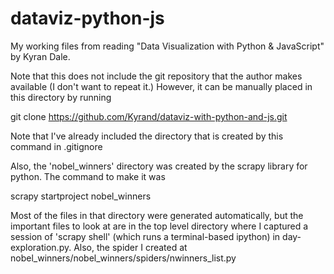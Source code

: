 # dataviz-python-js
My working files from reading "Data Visualization with Python &amp; JavaScript" by Kyran Dale.

Note that this does not include the git repository that the author makes available (I don't
want to repeat it.)  However, it can be manually placed in this directory by running


git clone https://github.com/Kyrand/dataviz-with-python-and-js.git


Note that I've already included the directory that is created by this command in .gitignore


Also, the 'nobel_winners' directory was created by the scrapy library for python.  The
command to make it was


scrapy startproject nobel_winners


Most of the files in that directory were generated automatically, but the important files to look at are in the top level directory where I captured a session of 'scrapy shell' (which runs a terminal-based ipython) in day-exploration.py.  Also, the spider I created at nobel_winners/nobel_winners/spiders/nwinners_list.py

